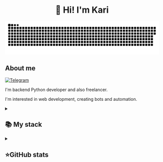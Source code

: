 <h1 align="center">👋 Hi! I'm Kari </h1>

<p align="center">
 <img width="600" src="assets/github-snake.svg" alt="snake"/>
</p>

## About me
[![Telegram](https://img.shields.io/badge/-Telegram-2CA5E0?style=flat&logo=telegram&logoColor=white)](https://tlgg.ru/KariSauce)

I'm backend Python developer and also freelancer.

I'm interested in web development, creating bots and automation.



<details align="left">
  <summary><h2><b>📚 My stack</b></h2></summary>
  <p>
    <h3>Langs</h3>
    <img src="https://skillicons.dev/icons?i=python,js,html,css,postgres,sqlite,nodejs,typescript&perline=8" />
    <h3>Frameworks / Tools</h3>
    <img src="https://skillicons.dev/icons?i=fastapi,linux,flask,mongodb,githubactions,django,docker,git&perline=8" />
    <h3>Software</h3>
    <img src="https://skillicons.dev/icons?i=vscode,sublime,visualstudio&perline=8" />
    <br>
  </p>
</details>


<details align="left">
  <summary><h2><b>⭐GitHub stats</b></h2></summary>
  <p>
   <img src="https://github-readme-stats.vercel.app/api/top-langs/?username=BaggerFast&theme=dracula&layout=compact&hide_border=true&bg_color=00000000" />
   <br>
   <img src="https://github-readme-stats.vercel.app/api?username=BaggerFast&count_private=true&show_icons=true&theme=dracula&hide_border=true&bg_color=00000000" />
  </p>
</details>
